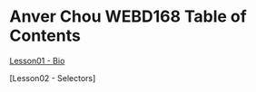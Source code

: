 # Anver Chou WEBD168 Table of Contents
[Lesson01 - Bio](https://gnarfizz.github.io/webd168/bio.html)

[Lesson02 - Selectors]
